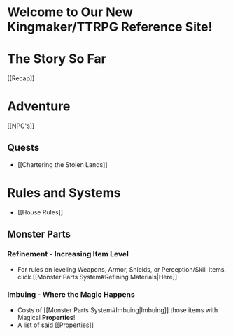 # Welcome to Our New Kingmaker/TTRPG Reference Site!
# The Story So Far

[[Recap]]
# Adventure

 [[NPC's]]
## Quests

- [[Chartering the Stolen Lands]]
# Rules and Systems

-  [[House Rules]]
## Monster Parts

### Refinement - Increasing Item Level
- For rules on leveling Weapons, Armor, Shields, or Perception/Skill Items, click [[Monster Parts System#Refining Materials|Here]]
### Imbuing - Where the Magic Happens
- Costs of [[Monster Parts System#Imbuing|Imbuing]] those items with Magical **Properties**!
- A list of said [[Properties]]